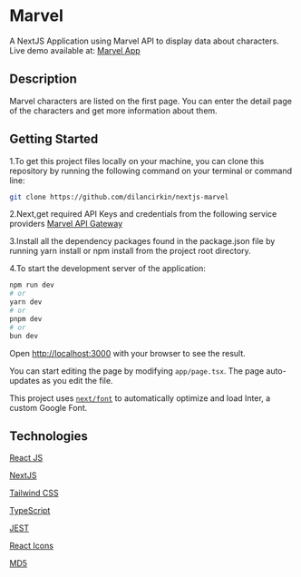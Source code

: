 # Marvel


A NextJS Application using Marvel API to display data about characters. Live demo available at:  [Marvel App](marvel-5s8dg478y-dilancirkin.vercel.app)


## Description
Marvel characters are listed on the first page. You can enter the detail page of the characters and get more information about them.


## Getting Started
1.To get this project files locally on your machine, you can clone this repository by running the following command on your terminal or command line:
```bash
git clone https://github.com/dilancirkin/nextjs-marvel
```
2.Next,get required API Keys and credentials from the following service providers
[Marvel API Gateway](https://developer.marvel.com/)

3.Install all the dependency packages found in the package.json file by running yarn install or npm install from the project root directory.

4.To start the development server of the application:

```bash
npm run dev
# or
yarn dev
# or
pnpm dev
# or
bun dev
```

Open [http://localhost:3000](http://localhost:3000) with your browser to see the result.

You can start editing the page by modifying `app/page.tsx`. The page auto-updates as you edit the file.

This project uses [`next/font`](https://nextjs.org/docs/basic-features/font-optimization) to automatically optimize and load Inter, a custom Google Font.



## Technologies


[React JS](https://react.dev/)

[NextJS](https://nextjs.org/)

[Tailwind CSS](https://tailwindcss.com/)

[TypeScript](https://www.typescriptlang.org/)

[JEST](https://jestjs.io/)

[React Icons](https://react-icons.github.io/react-icons/)

[MD5](https://www.npmjs.com/package/md5)

